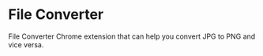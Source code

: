 # File Converter

File Converter Chrome extension that can help you convert JPG to PNG and vice versa. 
